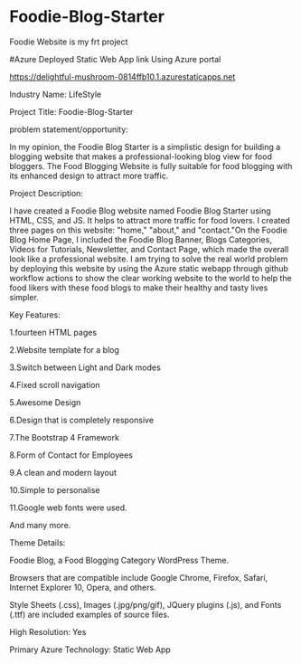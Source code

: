 # Foodie-Blog-Starter
Foodie Website is my frt project

#Azure Deployed Static Web App link Using Azure portal  

https://delightful-mushroom-0814ffb10.1.azurestaticapps.net


Industry Name: LifeStyle


Project Title: Foodie-Blog-Starter



problem statement/opportunity:

In my opinion, the Foodie Blog Starter is a simplistic design for building a blogging website that makes a professional-looking blog view for food bloggers. The Food Blogging Website is fully suitable for food blogging with its enhanced design to attract more traffic.



Project Description:

I have created a Foodie Blog website named Foodie Blog Starter using HTML, CSS, and JS. It helps to attract more traffic for food lovers. I created three pages on this website: "home," "about," and "contact."On the Foodie Blog Home Page, I included the Foodie Blog Banner, Blogs Categories, Videos for Tutorials, Newsletter, and Contact Page, which made the overall look like a professional website. I am trying to solve the real world problem by deploying this website by using the Azure static webapp through github workflow actions to show the clear working website to the world to help the food likers with these food blogs to make their healthy and tasty lives simpler.


Key Features:

1.fourteen HTML pages

2.Website template for a blog

3.Switch between Light and Dark modes

4.Fixed scroll navigation

5.Awesome Design

6.Design that is completely responsive

7.The Bootstrap 4 Framework

8.Form of Contact for Employees

9.A clean and modern layout

10.Simple to personalise

11.Google web fonts were used.

And many more.


Theme Details:

Foodie Blog, a Food Blogging Category WordPress Theme.

Browsers that are compatible include Google Chrome, Firefox, Safari, Internet Explorer 10, Opera, and others.

Style Sheets (.css), Images (.jpg/png/gif), JQuery plugins (.js), and Fonts (.ttf) are included examples of source files.

High Resolution: Yes


Primary Azure Technology: Static Web App
